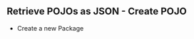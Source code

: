 ## Retrieve POJOs as JSON - Create POJO

- Create a new Package







































